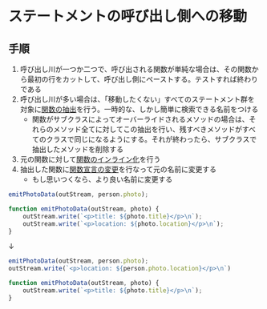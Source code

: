 # ステートメントの呼び出し側への移動

## 手順
1. 呼び出し川が一つか二つで、呼び出される関数が単純な場合は、その関数から最初の行をカットして、呼び出し側にペーストする。テストすれば終わりである
2. 呼び出し川が多い場合は、「移動したくない」すべてのステートメント群を対象に[関数の抽出](関数の抽出.md)を行う。一時的な、しかし簡単に検索できる名前をつける
   - 関数がサブクラスによってオーバーライドされるメソッドの場合は、それらのメソッド全てに対してこの抽出を行い、残すべきメソッドがすべてのクラスで同じになるようにする。それが終わったら、サブクラスで抽出したメソッドを削除する
3. 元の関数に対して[関数のインライン化](関数のインライン化.md)を行う
4. 抽出した関数に[関数宣言の変更](関数宣言の変更.md)を行なって元の名前に変更する
   - もし思いつくなら、より良い名前に変更する

```js
emitPhotoData(outStream, person.photo);

function emitPhotoData(outStream, photo) {
	outStream.write(`<p>title: ${photo.title}</p>\n`);
	outStream.write(`<p>location: ${photo.location}</p>\n`);
}
```
↓
```js
emitPhotoData(outStream, person.photo);
outStream.write(`<p>location: ${person.photo.location}</p>\n`)

function emitPhotoData(outStream, photo) {
	outStream.write(`<p>title: ${photo.title}</p>\n`);
}
```